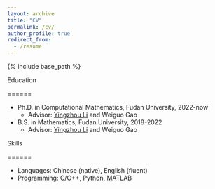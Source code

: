 ```yaml
---
layout: archive
title: "CV"
permalink: /cv/
author_profile: true
redirect_from:
  - /resume
---
```


{% include base_path %}

Education

======

* Ph.D. in Computational Mathematics, Fudan University, 2022-now
  * Advisor: [Yingzhou Li](https://yingzhouli.com/) and Weiguo Gao
* B.S. in Mathematics, Fudan University, 2018-2022
  * Advisor: [Yingzhou Li](https://yingzhouli.com/) and Weiguo Gao

<!-- Work experience
======
* Spring 2024: Academic Pages Collaborator
  * GitHub University
  * Duties includes: Updates and improvements to template
  * Supervisor: The Users

* Fall 2015: Research Assistant
  * GitHub University
  * Duties included: Merging pull requests
  * Supervisor: Professor Hub

* Summer 2015: Research Assistant
  * GitHub University
  * Duties included: Tagging issues
  * Supervisor: Professor Git -->

<!-- Publications
======
  <ul>{% for post in site.publications reversed %}
    {% include archive-single-cv.html %}
  {% endfor %}</ul>
  
Talks
======
  <ul>{% for post in site.talks reversed %}
    {% include archive-single-talk-cv.html  %}
  {% endfor %}</ul>
  
Teaching
======
  <ul>{% for post in site.teaching reversed %}
    {% include archive-single-cv.html %}
  {% endfor %}</ul> -->
  
<!-- Service and leadership
======
* Currently signed in to 43 different slack teams -->

Skills

======

* Languages: Chinese (native), English (fluent)
* Programming: C/C++, Python, MATLAB
